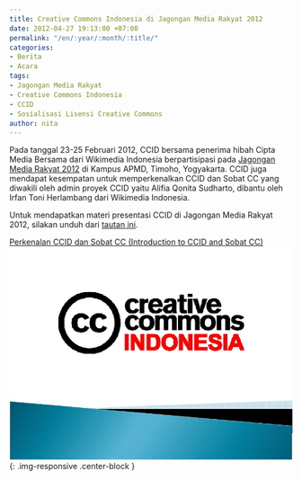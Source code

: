 ```yaml
---
title: Creative Commons Indonesia di Jagongan Media Rakyat 2012
date: 2012-04-27 19:13:00 +07:00
permalink: "/en/:year/:month/:title/"
categories:
- Berita
- Acara
tags:
- Jagongan Media Rakyat
- Creative Commons Indonesia
- CCID
- Sosialisasi Lisensi Creative Commons
author: nita
---
```


Pada tanggal 23-25 Februari 2012, CCID bersama penerima hibah Cipta Media Bersama dari Wikimedia Indonesia berpartisipasi pada [Jagongan Media Rakyat 2012](http://jmr2012.combine.or.id/) di Kampus APMD, Timoho, Yogyakarta. CCID juga mendapat kesempatan untuk memperkenalkan CCID dan Sobat CC yang diwakili oleh admin proyek CCID yaitu Alifia Qonita Sudharto, dibantu oleh Irfan Toni Herlambang dari Wikimedia Indonesia.

Untuk mendapatkan materi presentasi CCID di Jagongan Media Rakyat 2012, silakan unduh dari [tautan ini](http://www.scribd.com/doc/82914399/Perkenalan-CCID-dan-Sobat-CC).

[Perkenalan CCID dan Sobat CC (Introduction to CCID and Sobat CC)](http://www.scribd.com/doc/82914399/Perkenalan-CCID-dan-Sobat-CC)
![1-4c9b959f33.jpg](/uploads/1-4c9b959f33.jpg){: .img-responsive .center-block }
